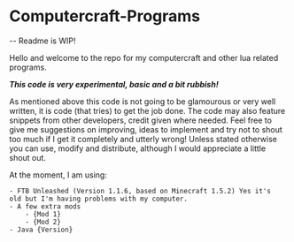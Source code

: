 Computercraft-Programs
======================
-- Readme is WIP!

Hello and welcome to the repo for my computercraft and other lua related programs.

***This code is very experimental, basic and a bit rubbish!***

As mentioned above this code is not going to be glamourous or very well written, it is code (that tries) to get the job done. The code may also feature snippets from other developers, credit given where needed. Feel free to give me suggestions on improving, ideas to implement and try not to shout too much if I get it completely and utterly wrong!
Unless stated otherwise you can use, modify and distribute, although I would appreciate a little shout out.

At the moment, I am using:

	- FTB Unleashed (Version 1.1.6, based on Minecraft 1.5.2) Yes it's 																		old but I'm having problems with my computer.
	- A few extra mods
		- {Mod 1}
		- {Mod 2}
	- Java {Version}